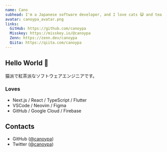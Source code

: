 ```yaml
---
name: Cano
subhead: I'm a Japanese software developer, and I love cats 😺 and tea 🫖.
avatar: canoypa_avatar.png
links:
  GitHub: https://github.com/canoypa
  Misskey: https://misskey.io/@canoypa
  Zenn: https://zenn.dev/canoypa
  Qiita: https://qiita.com/canoypa
---
```


## Hello World 👋

猫派で紅茶派なソフトウェアエンジニアです。

### Loves

- Next.js / React / TypeScript / Flutter
- VSCode / Neovim / Figma
- GitHub / Google Cloud / Firebase

## Contacts

- GitHub ([@canoypa](https://github.com/canoypa))
- Twitter ([@canoypa](https://twitter.com/canoypa))
